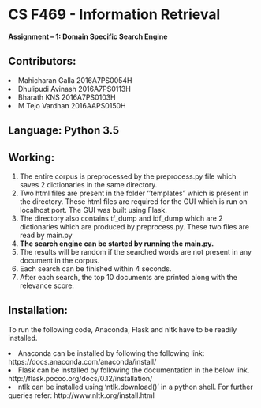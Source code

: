 <h1>CS F469 - Information Retrieval</h1>
<b>Assignment – 1: Domain Specific Search Engine</b>

<h2>Contributors:</h2>
<li>Mahicharan Galla		  2016A7PS0054H</li>
<li>Dhulipudi Avinash		2016A7PS0113H</li>
<li>Bharath KNS			    2016A7PS0103H</li>
<li>M Tejo Vardhan			  2016AAPS0150H</li>

<h2>Language:	Python 3.5</h2>

<h2>Working:</h2>

1.	The entire corpus is preprocessed by the preprocess.py file which saves 2 dictionaries in the same directory.
2.	Two html files are present in the folder ‘’templates” which is present in the directory. These html files are required for the GUI which is run on localhost port. The GUI was built using Flask.
3.	The directory also contains tf_dump and idf_dump which are 2 dictionaries which are produced by preprocess.py. These two files are read by main.py
4.	<b>The search engine can be started by running the main.py.</b>
5.	The results will be random if the searched words are not present in any document in the corpus.
6.	Each search can be finished within 4 seconds.
7.	After each search, the top 10 documents are printed along with the relevance score.

<h2>Installation:</h2>

To run the following code, Anaconda, Flask and nltk have to be readily installed.
<li>  Anaconda can be installed by following the following link: https://docs.anaconda.com/anaconda/install/</li>
<li>	Flask can be installed by following the documentation in the below link. http://flask.pocoo.org/docs/0.12/installation/</li>
<li>	ntlk can be installed using ‘ntlk.download()’ in a python shell. For further queries refer: http://www.nltk.org/install.html</li>

